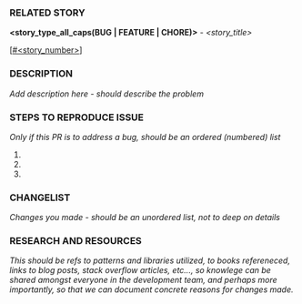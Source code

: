 ### RELATED STORY ### 

__<story_type_all_caps(BUG | FEATURE | CHORE)>__ - *<story_title>*   

\[[#<story_number>](<story_url>)\]

### DESCRIPTION ### 

*Add description here - should describe the problem*

### STEPS TO REPRODUCE ISSUE ### 

*Only if this PR is to address a bug, should be an ordered (numbered) list*  

  1.   

  2.   

  3.   

### CHANGELIST ### 

*Changes you made - should be an unordered list, not to deep on details*

### RESEARCH AND RESOURCES ### 

*This should be refs to patterns and libraries utilized, to books refereneced, links to blog posts, stack overflow articles, etc..., so knowlege can be shared amongst everyone in the development team, and perhaps more importantly, so that we can document concrete reasons for changes made.*
